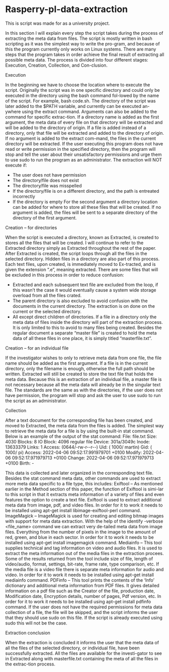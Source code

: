 # Rasperry-pI-data-extraction
This is script was made for as a university project.  

In this section I will explain every step the script takes during the process of extracting the meta data from files. The script is mostly written in bash scripting as it was the simplest way to write the pro-gram, and because of this the program currently only works on Linux systems.
There are many steps that the program takes in order achieve the final result of extracting all possible meta data. The process is divided into four different stages: Execution, Creation, Collection, and Con-clusion.

Execution

In the beginning we have to choose the location where to execute the script. Originally the script was in one specific directory and could only be executed in the directory using the bash command fol-lowed by the name of the script. For example, bash code.sh.
The directory of the script was later added to the $PATH variable, and currently can be executed an-ywhere using the extract command. Arguments can also be added to the command for specific extrac-tion. 
If a directory name is added as the first argument, the meta data of every file on that directory will be extracted and will be added to the directory of origin. If a file is added instead of a directory, only that file will be extracted and added to the directory of origin. If no argument is added to the extract com-mand, the files in the current directory will be extracted.
If the user executing this program does not have read or write permission in the specified directory, then the program will stop and tell the user about their unsatisfactory permissions and urge them to use sudo to run the program as an administrator.
The extraction will NOT execute if:
-	The user does not have permission
-	The directory/file does not exist
-	The directory/file was misspelled 
-	If the directory/file is on a different directory, and the path is entreated incorrectly
-	If the directory is empty
For the second argument a directory location can be added for where to store all these files that will be created. If no argument is added, the files will be sent to a separate directory of the directory of the first argument.


Creation – for directories

When the script is executed a directory, known as Extracted, is created to stores all the files that will be created. I will continue to refer to the Extracted directory simply as Extracted throughout the rest of the paper. 
After Extracted is created, the script loops through all the files in the selected directory. Hidden files in a directory are also part of this process. Each text files, upon created, is immediately moved to Ex-tracted, and is given the extension “.e”, meaning extracted. There are some files that will be excluded in this process in order to reduce confusion:
-	Extracted and each subsequent text file are excluded from the loop, if this wasn’t the case it would eventually cause a system wide storage overload from all the files crated.
-	The parent directory is also excluded to avoid confusion with the documents in the current directory. The extraction is on done on the current or the selected directory.
-	All except direct children of directories. If a file in a directory only the meta data of files inside the directory will part of the extraction process. It is only limited to this to avoid to many files being created. 
Besides the regular document a separate “master file” is created to hold the meta data of all these files in one place, it is simply titled “masterfile.txt”. 

Creation – for an individual file

If the investigator wishes to only to retrieve meta data from one file, the file name should be added as the first argument. If a file is in the current directory, only the filename is enough, otherwise the full path should be written. Extracted will still be created to store the text file that holds the meta data. Because this is an extraction of an individual file, a master file is not necessary because all the meta data will already be in the singular text file. The standards are the same as with the directories, if the user does not have permission, the program will stop and ask the user to use sudo to run the script as an administrator.


Collection

After a text document for the corresponding file has been created, and moved to Extracted, the meta data from the files is added. The simplest way to retrieve the meta data for a file is by using the built-in stat command. Below is an example of the output of the stat command:
  File: file.txt
  Size: 4030      	Blocks: 8          IO Block: 4096   regular file
Device: 301a/3049c	Inode: 13633379    Links: 1
Access: (0644/-rw-r--r--) Uid: ( 1000/   martin)   Gid: ( 1000/   pi)
Access: 2022-04-06 09:52:17.991979701 +0100
Modify: 2022-04-06 09:52:17.971979713 +0100
Change: 2022-04-06 09:52:17.971979713 +0100
 Birth: -

This data is collected and later organized in the corresponding text file. Besides the stat command meta data, other commands are used to extract more meta data specific to a file type, this includes:
Exiftool – As mentioned earlier in the Method section of this paper, the function of Exiftool is simi-lar to this script in that it extracts meta information of a variety of files and even features the option to create a text file. Exiftool is used to extract additional meta data from image, pdf, and video files. In order for it to work it needs to be installed using apt-get install libimage-exiftool-perl command.
ImageMagick – ImageMagick is used for creating and editing bitmap images with support for meta data extraction. With the help of the identify -verbose <file_name> command we can extract very de-tailed meta data from image files. Everything from the number of pixels in the image to the amount of red, green, and blue in each sector. In order for it to work it needs to be installed using apt-get install imagemagick command.
Mediainfo – This tool supplies technical and tag information on video and audio files. It is used to extract the meta information out of the media files in the extraction procees. Some of the results returned from the tool include size of file, length of video/audio, format, settings, bit-rate, frame rate, type comparison, etc. If the media file is a video file there is separate meta information for audio and video. In order for it to work it needs to be installed using apt-get install mediainfo command.
PDFinfo – This tool prints the contents of the ‘Info’ dictionary and additional meta information from PDF files. It gives detailed information on a pdf file such as the Creator of the file, production date, Modification date, Encryption details, number of pages, Pdf version, etc. In order for it to work it needs to be installed using apt-get install pdfinfo command.
If the user does not have the required permissions for meta data collection of a file, the file will be skipped, and the script informs the user that they should use sudo on this file. If the script is already executed using sudo this will not be the case.


Extraction conclusion

When the extraction is concluded it informs the user that the meta data of all the files of the selected directory, or individual file, have been successfully extracted. All the files are available for the investi-gator to see in Extracted along with masterfile.txt containing the meta of all the files in the extrac-tion process.
